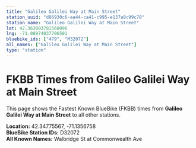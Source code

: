 ```yaml
---
title: "Galileo Galilei Way at Main Street"
station_uuid: "d86930c6-aa44-ca41-c995-e137a8c99c78"
station_name: "Galileo Galilei Way at Main Street"
lat: 42.363003781560096
lng: -71.08974037706501
bluebike_ids: ["479", "M32072"]
all_names: ["Galileo Galilei Way at Main Street"]
type: "station"
---
```


# FKBB Times from Galileo Galilei Way at Main Street

This page shows the Fastest Known BlueBike (FKBB) times from **Galileo Galilei Way at Main Street** to all other stations.

**Location:** 42.34775567, -71.1356758  
**BlueBike Station IDs:** D32072  
**All Known Names:** Walbridge St at Commonwealth Ave

